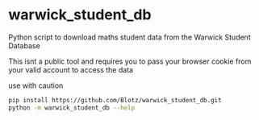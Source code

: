 # warwick_student_db
Python script to download maths student data from the Warwick Student Database

This isnt a public tool and requires you to pass your browser cookie from your valid account to access the data

use with caution

```bash
pip install https://github.com/Blotz/warwick_student_db.git
python -m warwick_student_db --help
```
